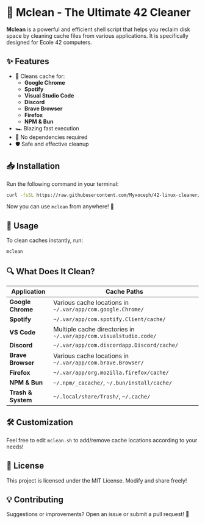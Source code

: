 # 🧹 Mclean - The Ultimate 42 Cleaner

**Mclean** is a powerful and efficient shell script that helps you reclaim disk space by cleaning cache files from various applications. It is specifically designed for Ecole 42 computers.

## ✨ Features
- 🚀 Cleans cache for:
  - **Google Chrome**
  - **Spotify**
  - **Visual Studio Code**
  - **Discord**
  - **Brave Browser**
  - **Firefox**
  - **NPM & Bun**
- 🏎️ Blazing fast execution
- 🔧 No dependencies required
- 🛡️ Safe and effective cleanup

## 📥 Installation
Run the following command in your terminal:
```sh
curl -fsSL https://raw.githubusercontent.com/Myxoceph/42-linux-cleaner/main/mclean.sh -o ~/mclean.sh && chmod +x ~/mclean.sh && echo 'alias mclean="$HOME/mclean.sh"' | tee -a ~/.bashrc ~/.zshrc && source ~/.bashrc || source ~/.zshrc
```
Now you can use `mclean` from anywhere! 🎉

## 🚀 Usage
To clean caches instantly, run:
```sh
mclean
```

## 🔍 What Does It Clean?
| Application         | Cache Paths                                      |
|--------------------|-------------------------------------------------|
| **Google Chrome**  | Various cache locations in `~/.var/app/com.google.Chrome/` |
| **Spotify**        | `~/.var/app/com.spotify.Client/cache/`          |
| **VS Code**        | Multiple cache directories in `~/.var/app/com.visualstudio.code/` |
| **Discord**        | `~/.var/app/com.discordapp.Discord/cache/`      |
| **Brave Browser**  | Various cache locations in `~/.var/app/com.brave.Browser/` |
| **Firefox**        | `~/.var/app/org.mozilla.firefox/cache/`         |
| **NPM & Bun**      | `~/.npm/_cacache/`, `~/.bun/install/cache/`     |
| **Trash & System** | `~/.local/share/Trash/`, `~/.cache/`            |

## 🛠️ Customization
Feel free to edit `mclean.sh` to add/remove cache locations according to your needs!

## 📜 License
This project is licensed under the MIT License. Modify and share freely!

## 💡 Contributing
Suggestions or improvements? Open an issue or submit a pull request! 🙌


